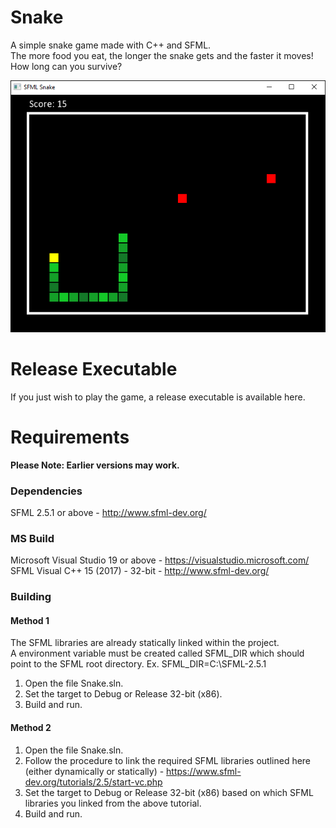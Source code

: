 # Snake
A simple snake game made with C++ and SFML.  
The more food you eat, the longer the snake gets and the faster it moves! How long can you survive?

![snakeGif](Screenshots/snake.gif)  
  
# Release Executable
If you just wish to play the game, a release executable is available here.  
  
# Requirements
**Please Note: Earlier versions may work.**  
  
### Dependencies
SFML 2.5.1 or above - http://www.sfml-dev.org/  

### MS Build
Microsoft Visual Studio 19 or above - https://visualstudio.microsoft.com/  
SFML Visual C++ 15 (2017) - 32-bit - http://www.sfml-dev.org/  
  
### Building
#### Method 1  
The SFML libraries are already statically linked within the project.  
A environment variable must be created called SFML_DIR which should point to the SFML root directory. Ex. SFML_DIR=C:\SFML-2.5.1  
1. Open the file Snake.sln.
1. Set the target to Debug or Release 32-bit (x86).
1. Build and run.  
  
#### Method 2
1. Open the file Snake.sln.
1. Follow the procedure to link the required SFML libraries outlined here (either dynamically or statically) - https://www.sfml-dev.org/tutorials/2.5/start-vc.php
1. Set the target to Debug or Release 32-bit (x86) based on which SFML libraries you linked from the above tutorial.
1. Build and run.  
